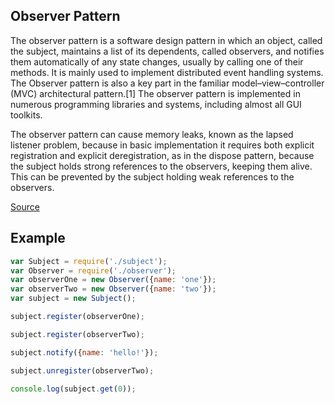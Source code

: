 ## Observer Pattern

The observer pattern is a software design pattern in which an object, called the subject, maintains a list of its dependents, called observers, and notifies them automatically of any state changes, usually by calling one of their methods. It is mainly used to implement distributed event handling systems. The Observer pattern is also a key part in the familiar model–view–controller (MVC) architectural pattern.[1] The observer pattern is implemented in numerous programming libraries and systems, including almost all GUI toolkits.

The observer pattern can cause memory leaks, known as the lapsed listener problem, because in basic implementation it requires both explicit registration and explicit deregistration, as in the dispose pattern, because the subject holds strong references to the observers, keeping them alive. This can be prevented by the subject holding weak references to the observers.

[Source](http://en.wikipedia.org/wiki/Observer_pattern)

## Example
```javascript
var Subject = require('./subject');
var Observer = require('./observer');
var observerOne = new Observer({name: 'one'});
var observerTwo = new Observer({name: 'two'});
var subject = new Subject();

subject.register(observerOne);

subject.register(observerTwo);

subject.notify({name: 'hello!'});

subject.unregister(observerTwo);

console.log(subject.get(0));
```